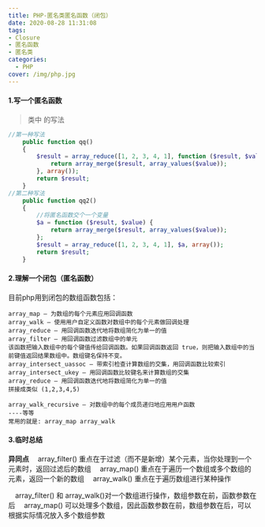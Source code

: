 ```yaml
---
title: PHP-匿名类匿名函数（闭包）
date: 2020-08-28 11:31:08
tags:
- Closure
- 匿名函数
- 匿名类
categories:
  - PHP
cover: /img/php.jpg
---
```


#### 1.写一个匿名函数

> 类中 的写法

```php
//第一种写法
    public function qq()
    {
        $result = array_reduce([1, 2, 3, 4, 1], function ($result, $value) {
            return array_merge($result, array_values($value));
        }, array());
        return $result;
    }
//第二种写法
    public function qq2()
    {
        //将匿名函数交个一个变量
        $a = function ($result, $value) {
            return array_merge($result, array_values($value));
        };
        $result = array_reduce([1, 2, 3, 4, 1], $a, array());
        return $result;
    }
```

#### 2.理解一个闭包（匿名函数）

目前php用到闭包的数组函数包括：

```
array_map — 为数组的每个元素应用回调函数
array_walk — 使用用户自定义函数对数组中的每个元素做回调处理
array_reduce — 用回调函数迭代地将数组简化为单一的值
array_filter — 用回调函数过滤数组中的单元
该函数把输入数组中的每个键值传给回调函数。如果回调函数返回 true，则把输入数组中的当前键值返回结果数组中。数组键名保持不变。
array_intersect_uassoc — 带索引检查计算数组的交集，用回调函数比较索引
array_intersect_ukey — 用回调函数比较键名来计算数组的交集
array_reduce — 用回调函数迭代地将数组简化为单一的值
拼接成类似 (1,2,3,4,5) 

array_walk_recursive — 对数组中的每个成员递归地应用用户函数
----等等
常用的就是: array_map array_walk

```

#### 3.临时总结

**异同点**
 array_filter() 重点在于过滤（而不是新增）某个元素，当你处理到一个元素时，返回过滤后的数组
 array_map() 重点在于遍历一个数组或多个数组的元素，返回一个新的数组
 array_walk() 重点在于遍历数组进行某种操作

 array_filter() 和 array_walk()对一个数组进行操作，数组参数在前，函数参数在后
 array_map() 可以处理多个数组，因此函数参数在前，数组参数在后，可以根据实际情况放入多个数组参数